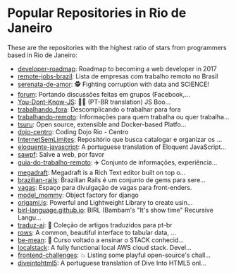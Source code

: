# Popular Repositories in Rio de Janeiro

These are the repositories with the highest ratio of stars from programmers based in Rio de Janeiro:

- [developer-roadmap](https://github.com/kamranahmedse/developer-roadmap): Roadmap to becoming a web developer in 2017
- [remote-jobs-brazil](https://github.com/lerrua/remote-jobs-brazil): Lista de empresas com trabalho remoto no Brasil
- [serenata-de-amor](https://github.com/datasciencebr/serenata-de-amor): 🕵 Fighting corruption with data and SCIENCE!
- [forum](https://github.com/frontendbr/forum): Portando discussões feitas em grupos (Facebook,...
- [You-Dont-Know-JS](https://github.com/cezaraugusto/You-Dont-Know-JS): :green_book::ledger: (PT-BR translation) JS Boo...
- [trabalhando_fora](https://github.com/tapajos/trabalhando_fora): Descomplicando o trabalhar para fora
- [trabalhando-remoto](https://github.com/DyegoCosta/trabalhando-remoto): Informações para quem trabalha ou quer trabalha...
- [tsuru](https://github.com/tsuru/tsuru): Open source, extensible and Docker-based Platfo...
- [dojo-centro](https://github.com/dojorio/dojo-centro): Coding Dojo Rio - Centro
- [InternetSemLimites](https://github.com/InternetSemLimites/InternetSemLimites): Repositório que busca catalogar e organizar os ...
- [eloquente-javascript](https://github.com/braziljs/eloquente-javascript): A portuguese translation of Eloquent JavaScript...
- [sawpf](https://github.com/globocom/sawpf): Salve a web, por favor
- [guia-do-trabalho-remoto](https://github.com/nomadsonrails/guia-do-trabalho-remoto): :airplane: Conjunto de informações, experiência...
- [megadraft](https://github.com/globocom/megadraft):  Megadraft is a Rich Text editor built on top o...
- [brazilian-rails](https://github.com/tapajos/brazilian-rails): Brazilian Rails é um conjunto de gems para sere...
- [vagas](https://github.com/frontendbr/vagas): Espaço para divulgação de vagas para front-enders.
- [model_mommy](https://github.com/vandersonmota/model_mommy): Object factory for django
- [origami.js](https://github.com/raphamorim/origami.js): Powerful and Lightweight Library to create usin...
- [birl-language.github.io](https://github.com/birl-language/birl-language.github.io): BIRL (Bambam's "It's show time" Recursive Langu...
- [traduz-ai](https://github.com/ericdouglas/traduz-ai): :pencil: Coleção de artigos traduzidos para pt-br
- [rows](https://github.com/turicas/rows): A common, beautiful interface to tabular data, ...
- [be-mean](https://github.com/Webschool-io/be-mean): :beer: Curso voltado a ensinar o STACK conhecid...
- [localstack](https://github.com/atlassian/localstack): A fully functional local AWS cloud stack. Devel...
- [frontend-challenges](https://github.com/LFeh/frontend-challenges): :boom: Listing some playful open-source's chall...
- [diveintohtml5](https://github.com/zenorocha/diveintohtml5): A portuguese translation of Dive Into HTML5 onl...
